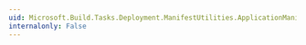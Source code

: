 ```yaml
---
uid: Microsoft.Build.Tasks.Deployment.ManifestUtilities.ApplicationManifest.XmlHostInBrowser
internalonly: False
---
```

